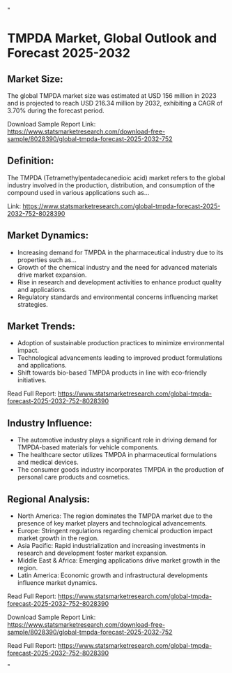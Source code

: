 <p>&quot;</p>
<title></title>
<h1 center="" style="" text-align:="">TMPDA Market, Global Outlook and Forecast 2025-2032</h1>

<h2>Market Size:</h2>

<p>The global TMPDA market size was estimated at USD 156 million in 2023 and is projected to reach USD 216.34 million by 2032, exhibiting a CAGR of 3.70% during the forecast period.</p>

<p>Download Sample Report Link: <a href="https://www.statsmarketresearch.com/download-free-sample/8028390/global-tmpda-forecast-2025-2032-752">https://www.statsmarketresearch.com/download-free-sample/8028390/global-tmpda-forecast-2025-2032-752</a></p>

<h2>Definition:</h2>

<p>The TMPDA (Tetramethylpentadecanedioic acid) market refers to the global industry involved in the production, distribution, and consumption of the compound used in various applications such as...</p>

<p>Link: <a href="https://www.statsmarketresearch.com/global-tmpda-forecast-2025-2032-752-8028390">https://www.statsmarketresearch.com/global-tmpda-forecast-2025-2032-752-8028390</a></p>

<h2>Market Dynamics:</h2>

<ul>
	<li>Increasing demand for TMPDA in the pharmaceutical industry due to its properties such as...</li>
	<li>Growth of the chemical industry and the need for advanced materials drive market expansion.</li>
	<li>Rise in research and development activities to enhance product quality and applications.</li>
	<li>Regulatory standards and environmental concerns influencing market strategies.</li>
</ul>

<h2>Market Trends:</h2>

<ul>
	<li>Adoption of sustainable production practices to minimize environmental impact.</li>
	<li>Technological advancements leading to improved product formulations and applications.</li>
	<li>Shift towards bio-based TMPDA products in line with eco-friendly initiatives.</li>
</ul>

<p>Read Full Report: <a href="https://www.statsmarketresearch.com/global-tmpda-forecast-2025-2032-752-8028390">https://www.statsmarketresearch.com/global-tmpda-forecast-2025-2032-752-8028390</a></p>

<h2>Industry Influence:</h2>

<ul>
	<li>The automotive industry plays a significant role in driving demand for TMPDA-based materials for vehicle components.</li>
	<li>The healthcare sector utilizes TMPDA in pharmaceutical formulations and medical devices.</li>
	<li>The consumer goods industry incorporates TMPDA in the production of personal care products and cosmetics.</li>
</ul>

<h2>Regional Analysis:</h2>

<ul>
	<li>North America: The region dominates the TMPDA market due to the presence of key market players and technological advancements.</li>
	<li>Europe: Stringent regulations regarding chemical production impact market growth in the region.</li>
	<li>Asia Pacific: Rapid industrialization and increasing investments in research and development foster market expansion.</li>
	<li>Middle East &amp; Africa: Emerging applications drive market growth in the region.</li>
	<li>Latin America: Economic growth and infrastructural developments influence market dynamics.</li>
</ul>

<p>Read Full Report: <a href="https://www.statsmarketresearch.com/global-tmpda-forecast-2025-2032-752-8028390">https://www.statsmarketresearch.com/global-tmpda-forecast-2025-2032-752-8028390</a></p>

<p>Download Sample Report Link: <a href="https://www.statsmarketresearch.com/download-free-sample/8028390/global-tmpda-forecast-2025-2032-752">https://www.statsmarketresearch.com/download-free-sample/8028390/global-tmpda-forecast-2025-2032-752</a></p>

<p>Read Full Report: <a href="https://www.statsmarketresearch.com/global-tmpda-forecast-2025-2032-752-8028390">https://www.statsmarketresearch.com/global-tmpda-forecast-2025-2032-752-8028390</a></p>

<p>&quot;</p>
